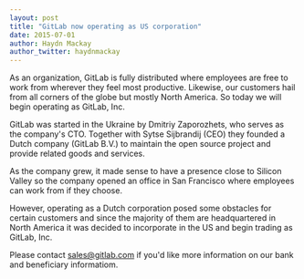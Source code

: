 ```yaml
---
layout: post
title: "GitLab now operating as US corporation"
date: 2015-07-01
author: Haydn Mackay
author_twitter: haydnmackay
---
```


As an organization, GitLab is fully distributed where employees are free
to work from wherever they feel most productive. Likewise, our customers hail
from all corners of the globe but mostly North America. So today we will begin
operating as GitLab, Inc.

<!-- more -->

GitLab was started in the Ukraine by Dmitriy Zaporozhets, who serves as the
company's CTO. Together with Sytse Sijbrandij (CEO) they founded a Dutch
company (GitLab B.V.) to maintain the open source project and provide related
goods and services.

As the company grew, it made sense to have a presence close to Silicon Valley so
the company opened an office in San Francisco where employees can work from if
they choose.

However, operating as a Dutch corporation posed some obstacles for certain
customers and since the majority of them are headquartered in North America
it was decided to incorporate in the US and begin trading as GitLab, Inc.

Please contact sales@gitlab.com if you'd like more information on our bank and
beneficiary informatiom.